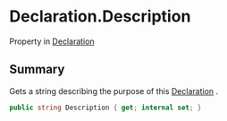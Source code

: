 # Declaration.Description

Property in [Declaration](api/csharp/yarn.compiler.declaration.md)

## Summary


Gets a string describing the purpose of this  <a href="yarn.compiler.declaration.md">Declaration</a> .


```csharp
public string Description { get; internal set; }
```

